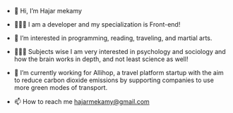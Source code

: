 - 👋 Hi, I’m Hajar mekamy

- 👩🏻‍💻 I am a developer and my specialization is Front-end!

- 👀 I’m interested in programming, reading, traveling, and martial arts.
  
- 👩🏻‍🔬 Subjects wise I am very interested in psychology and sociology and how the brain works in depth, and not least science as well!
  
- 🌱 I’m currently working for Allihop, a travel platform startup with the aim to reduce carbon dioxide emissions
   by supporting companies to use more green modes of transport.
   
- 📫 How to reach me hajarmekamy@gmail.com


<!---
hajarmekamy/hajarmekamy is a ✨ special ✨ repository because its `README.md` (this file) appears on your GitHub profile.
You can click the Preview link to take a look at your changes.
--->
